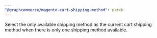 ```yaml
---
"@graphcommerce/magento-cart-shipping-method": patch
---
```


Select the only available shipping method as the current cart shipping method when there is only one shipping method available.
